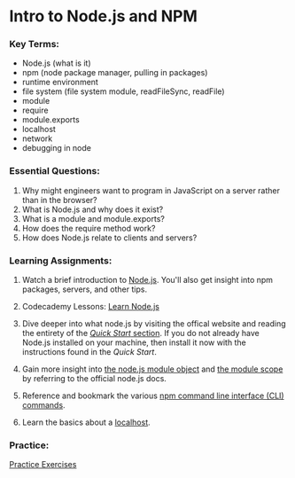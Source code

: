 # Intro to Node.js and NPM

### Key Terms:

- Node.js (what is it)
- npm (node package manager, pulling in packages)
- runtime environment
- file system (file system module, readFileSync, readFile)
- module
- require
- module.exports
- localhost
- network
- debugging in node

### Essential Questions:

1. Why might engineers want to program in JavaScript on a server rather than in the browser?
2. What is Node.js and why does it exist?
3. What is a module and module.exports?
4. How does the require method work?
5. How does Node.js relate to clients and servers?

### Learning Assignments:

1. Watch a brief introduction to [Node.js](https://www.youtube.com/watch?v=As0fDD-OUN8). You'll also get insight into npm packages, servers, and other tips.

2. Codecademy Lessons: [Learn Node.js](https://www.codecademy.com/learn/learn-node-js)

3. Dive deeper into what node.js by visiting the offical website and reading the entirety of the [_Quick Start_ section](https://nodejs.dev). If you do not already have Node.js installed on your machine, then install it now with the instructions found in the _Quick Start_.

4. Gain more insight into [the node.js module object](https://nodejs.org/api/modules.html#modules_the_module_object) and [the module scope](https://nodejs.org/api/modules.html#modules_the_module_scope) by referring to the official node.js docs.

5. Reference and bookmark the various [npm command line interface (CLI) commands](https://docs.npmjs.com/cli-documentation/).

6. Learn the basics about a [localhost](https://whatismyipaddress.com/localhost).

### Practice:

[Practice Exercises](./practice)

